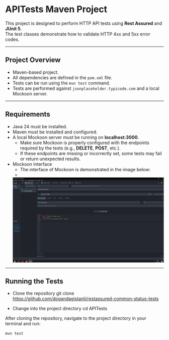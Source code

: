# APITests Maven Project

This project is designed to perform HTTP API tests using **Rest Assured** and **JUnit 5**.  
The test classes demonstrate how to validate HTTP 4xx and 5xx error codes.

---

## Project Overview

- Maven-based project.
- All dependencies are defined in the `pom.xml` file.
- Tests can be run using the `mvn test` command.
- Tests are performed against `jsonplaceholder.typicode.com` and a local Mockoon server.

---

## Requirements

- Java 24 must be installed.
- Maven must be installed and configured.
- A local Mockoon server must be running on **localhost:3000**.
    - Make sure Mockoon is properly configured with the endpoints required by the tests (e.g., **DELETE**, **POST**, etc.).
    - If these endpoints are missing or incorrectly set, some tests may fail or return unexpected results.
- Mockoon Interface
  - The interface of Mockoon is demonstrated in the image below:
  - 
   ![Mockoon Interface](mockoonpost.PNG)

---

## Running the Tests

- Clone the repository
git clone https://github.com/dogandagistanli/restassured-common-status-tests

- Change into the project directory
cd APITests

After cloning the repository, navigate to the project directory in your terminal and run:

```bash
mvn test


